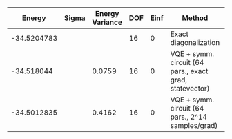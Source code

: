 | Energy      | Sigma | Energy Variance | DOF | Einf | Method                                                  | Reference |
|-------------|-------|-----------------|-----|------|---------------------------------------------------------|-----------|
| -34.5204783 |       |                 | 16  | 0    | Exact diagonalization                                   | [code](https://github.com/varbench/methods/blob/main/scripts/J1J2/square_16_P_0.65/ed_netket.sh) |
| -34.518044  |       | 0.0759          | 16  | 0    | VQE + symm. circuit (64 pars., exact grad, statevector) | [code](https://github.com/varbench/methods/blob/main/scripts/J1J2/square_16_P_0.65/vqe.sh) |
| -34.5012835 |       | 0.4162          | 16  | 0    | VQE + symm. circuit (64 pars., 2^14 samples/grad)       | [code](https://github.com/varbench/methods/blob/main/scripts/J1J2/square_16_P_0.65/vqe_noisy.sh) |
